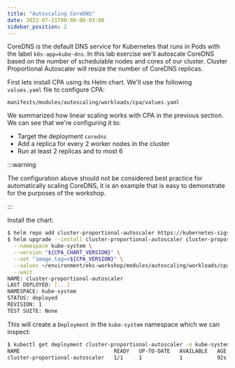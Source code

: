 ```yaml
---
title: "Autoscaling CoreDNS"
date: 2022-07-21T00:00:00-03:00
sidebar_position: 2
---
```


CoreDNS is the default DNS service for Kubernetes that runs in Pods with the label `k8s-app=kube-dns`. In this lab exercise we'll autoscale CoreDNS based on the number of schedulable nodes and cores of our cluster. Cluster Proportional Autoscaler will resize the number of CoreDNS replicas.

First lets install CPA using its Helm chart. We'll use the following `values.yaml` file to configure CPA:

```file
manifests/modules/autoscaling/workloads/cpa/values.yaml
```

We summarized how linear scaling works with CPA in the previous section. We can see that we're configuring it to:

- Target the deployment `coredns`
- Add a replica for every 2 worker nodes in the cluster
- Run at least 2 replicas and to most 6

:::warning

The configuration above should not be considered best practice for automatically scaling CoreDNS, it is an example that is easy to demonstrate for the purposes of the workshop.

:::

Install the chart:

```bash
$ helm repo add cluster-proportional-autoscaler https://kubernetes-sigs.github.io/cluster-proportional-autoscaler
$ helm upgrade --install cluster-proportional-autoscaler cluster-proportional-autoscaler/cluster-proportional-autoscaler \
  --namespace kube-system \
  --version "${CPA_CHART_VERSION}" \
  --set "image.tag=v${CPA_VERSION}" \
  --values ~/environment/eks-workshop/modules/autoscaling/workloads/cpa/values.yaml \
  --wait
NAME: cluster-proportional-autoscaler
LAST DEPLOYED: [...]
NAMESPACE: kube-system
STATUS: deployed
REVISION: 1
TEST SUITE: None
```

This will create a `Deployment` in the `kube-system` namespace which we can inspect:

```bash
$ kubectl get deployment cluster-proportional-autoscaler -n kube-system
NAME                              READY   UP-TO-DATE   AVAILABLE   AGE
cluster-proportional-autoscaler   1/1     1            1           92s
```
